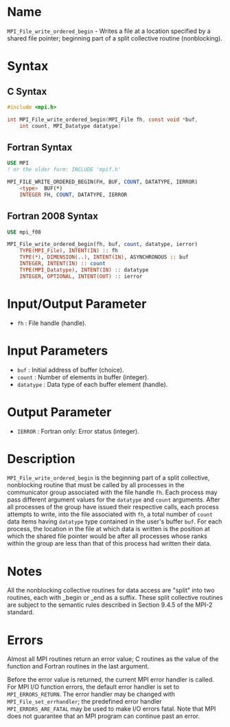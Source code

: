 # Name

`MPI_File_write_ordered_begin` - Writes a file at a location specified
by a shared file pointer; beginning part of a split collective routine
(nonblocking).

# Syntax

## C Syntax

```c
#include <mpi.h>

int MPI_File_write_ordered_begin(MPI_File fh, const void *buf,
	int count, MPI_Datatype datatype)
```

## Fortran Syntax

```fortran
USE MPI
! or the older form: INCLUDE 'mpif.h'

MPI_FILE_WRITE_ORDERED_BEGIN(FH, BUF, COUNT, DATATYPE, IERROR)
    <type>	BUF(*)
    INTEGER	FH, COUNT, DATATYPE, IERROR
```

## Fortran 2008 Syntax

```fortran
USE mpi_f08

MPI_File_write_ordered_begin(fh, buf, count, datatype, ierror)
    TYPE(MPI_File), INTENT(IN) :: fh
    TYPE(*), DIMENSION(..), INTENT(IN), ASYNCHRONOUS :: buf
    INTEGER, INTENT(IN) :: count
    TYPE(MPI_Datatype), INTENT(IN) :: datatype
    INTEGER, OPTIONAL, INTENT(OUT) :: ierror
```

# Input/Output Parameter

* `fh` : File handle (handle).

# Input Parameters

* `buf` : Initial address of buffer (choice).
* `count` : Number of elements in buffer (integer).
* `datatype` : Data type of each buffer element (handle).

# Output Parameter

* `IERROR` : Fortran only: Error status (integer).

# Description

`MPI_File_write_ordered_begin` is the beginning part of a split
collective, nonblocking routine that must be called by all processes in
the communicator group associated with the file handle `fh`. Each
process may pass different argument values for the `datatype` and
`count` arguments. After all processes of the group have issued their
respective calls, each process attempts to write, into the file
associated with `fh`, a total number of `count` data items having
`datatype` type contained in the user's buffer `buf`. For each process,
the location in the file at which data is written is the position at
which the shared file pointer would be after all processes whose ranks
within the group are less than that of this process had written their
data.

# Notes

All the nonblocking collective routines for data access are "split"
into two routines, each with _begin or _end as a suffix. These split
collective routines are subject to the semantic rules described in
Section 9.4.5 of the MPI-2 standard.

# Errors

Almost all MPI routines return an error value; C routines as the value
of the function and Fortran routines in the last argument.

Before the error value is returned, the current MPI error handler is
called. For MPI I/O function errors, the default error handler is set to
`MPI_ERRORS_RETURN`. The error handler may be changed with
`MPI_File_set_errhandler`; the predefined error handler
`MPI_ERRORS_ARE_FATAL` may be used to make I/O errors fatal. Note that MPI
does not guarantee that an MPI program can continue past an error.

